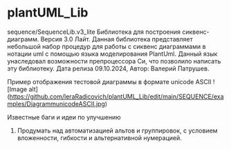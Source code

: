 # plantUML_Lib
sequence/SequenceLib.v3_lite
    Библиотека для построения сиквенс-диаграмм. Версия 3.0 Лайт. 
Данная библиотека представляет небольшой набор процедур для работы с сиквенс диаграммами в нотации uml
с помощью языка моделирования PlantUml. Данный язык унаследовал возможности препроцессора Си, что позволило
написать эту библиотеку.
Дата релиза 09.10.2024, Автор: Валерий Патрушев. 

Пример отображения тестовой диаграммы в формате unicode ASCII
![Image alt] (https://github.com/leraRadicovich/plantUML_Lib/edit/main/SEQUENCE/examples/DiagrammunicodeASCII.jpg)


Известные баги и идеи по улучшению
1. Продумать над автоматизацией альтов и группировок, с условием вложенности, гибкости и
   альтернативной нумерацией.
